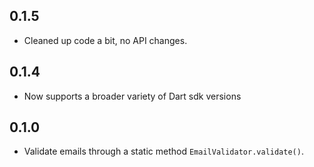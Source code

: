 ## 0.1.5

* Cleaned up code a bit, no API changes.

## 0.1.4

* Now supports a broader variety of Dart sdk versions

## 0.1.0

* Validate emails through a static method `EmailValidator.validate()`.
